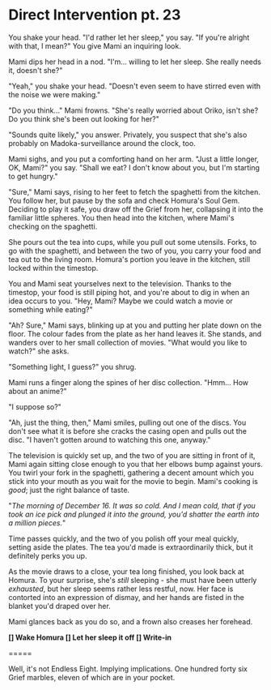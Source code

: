 # Direct Intervention pt. 23

You shake your head. "I'd rather let her sleep," you say. "If you're alright with that, I mean?" You give Mami an inquiring look.

Mami dips her head in a nod. "I'm... willing to let her sleep. She really needs it, doesn't she?"

"Yeah," you shake your head. "Doesn't even seem to have stirred even with the noise we were making."

"Do you think..." Mami frowns. "She's really worried about Oriko, isn't she? Do you think she's been out looking for her?"

"Sounds quite likely," you answer. Privately, you suspect that she's also probably on Madoka-surveillance around the clock, too.

Mami sighs, and you put a comforting hand on her arm. "Just a little longer, OK, Mami?" you say. "Shall we eat? I don't know about you, but I'm starting to get hungry."

"Sure," Mami says, rising to her feet to fetch the spaghetti from the kitchen. You follow her, but pause by the sofa and check Homura's Soul Gem. Deciding to play it safe, you draw off the Grief from her, collapsing it into the familiar little spheres. You then head into the kitchen, where Mami's checking on the spaghetti.

She pours out the tea into cups, while you pull out some utensils. Forks, to go with the spaghetti, and between the two of you, you carry your food and tea out to the living room. Homura's portion you leave in the kitchen, still locked within the timestop.

You and Mami seat yourselves next to the television. Thanks to the timestop, your food is still piping hot, and you're about to dig in when an idea occurs to you. "Hey, Mami? Maybe we could watch a movie or something while eating?"

"Ah? Sure," Mami says, blinking up at you and putting her plate down on the floor. The colour fades from the plate as her hand leaves it. She stands, and wanders over to her small collection of movies. "What would you like to watch?" she asks.

"Something light, I guess?" you shrug.

Mami runs a finger along the spines of her disc collection. "Hmm... How about an anime?"

"I suppose so?"

"Ah, just the thing, then," Mami smiles, pulling out one of the discs. You don't see what it is before she cracks the casing open and pulls out the disc. "I haven't gotten around to watching this one, anyway."

The television is quickly set up, and the two of you are sitting in front of it, Mami again sitting close enough to you that her elbows bump against yours. You twirl your fork in the spaghetti, gathering a decent amount which you stick into your mouth as you wait for the movie to begin. Mami's cooking is *good*; just the right balance of taste.

"*The morning of December 16. It was so cold. And I mean *cold*, that if you took an ice pick and plunged it into the ground, you'd shatter the earth into a million pieces.*"

Time passes quickly, and the two of you polish off your meal quickly, setting aside the plates. The tea you'd made is extraordinarily thick, but it definitely perks you up.

As the movie draws to a close, your tea long finished, you look back at Homura. To your surprise, she's *still* sleeping - she must have been utterly *exhausted*, but her sleep seems rather less restful, now. Her face is contorted into an expression of dismay, and her hands are fisted in the blanket you'd draped over her.

Mami glances back as you do so, and a frown also creases her forehead.

**\[] Wake Homura
\[] Let her sleep it off
\[] Write-in**

\=====​

Well, it's not Endless Eight.
Implying implications.
One hundred forty six Grief marbles, eleven of which are in your pocket.
